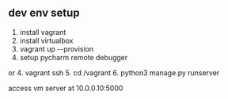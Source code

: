 ## dev env setup ##

1. install vagrant 
2. install virtualbox
3. vagrant up --provision
4. setup pycharm remote debugger

or 
4. vagrant ssh
5. cd /vagrant
6. python3 manage.py runserver

access vm server at 10.0.0.10:5000

